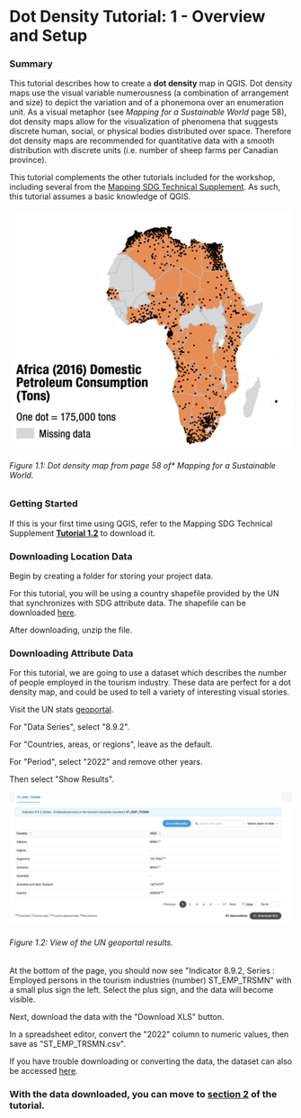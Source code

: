 # Dot Density Tutorial: 1 - Overview and Setup 

### Summary
This tutorial describes how to create a __dot density__ map in QGIS. Dot density maps use the visual variable numerousness (a combination of arrangement and size) to depict the variation and  of a phonemona over an enumeration unit. As a visual metaphor (see _Mapping for a Sustainable World_ page 58), dot density maps allow for the visualization of phenomena that suggests discrete human, social, or physical bodies distributed over space. Therefore dot density maps are recommended for quantitative data with a smooth distribution with discrete units (i.e. number of sheep farms per Canadian province). 

This tutorial complements the other tutorials included for the workshop, including several from the [Mapping SDG Technical Supplement](https://github.com/uwcartlab/MappingSDGsTechnicalSupplement/tree/main). As such, this tutorial assumes a basic knowledge of QGIS.

![Dot Density Map](img/1_1.png)
###### Figure 1.1: Dot density map from page 58 of* Mapping for a Sustainable World.

### Getting Started

If this is your first time using QGIS, refer to the Mapping SDG Technical Supplement [**Tutorial 1.2**](/1_Choropleth/1.2_Download_QGIS.md) to download it.

### Downloading Location Data

Begin by creating a folder for storing your project data. 

For this tutorial, you will be using a country shapefile provided by the UN that synchronizes with SDG attribute data. The shapefile can be downloaded [here](../../Data/Spatial-Data/UN_Countries_Simplified.zip). 

After downloading, unzip the file.

### Downloading Attribute Data

For this tutorial, we are going to use a dataset which describes the number of people employed in the tourism industry. These data are perfect for a dot density map, and could be used to tell a variety of interesting visual stories.

Visit the UN stats [geoportal](https://unstats.un.org/sdgs/dataportal/database). 

For "Data Series", select "8.9.2".

For "Countries, areas, or regions", leave as the default.

For "Period", select "2022" and remove other years.

Then select "Show Results".

![View of the UN geoportal results](img/1_2.png)
###### Figure 1.2: View of the UN geoportal results.

At the bottom of the page, you should now see "Indicator 8.9.2, Series : Employed persons in the tourism industries (number) ST_EMP_TRSMN" with a small plus sign the left. Select the plus sign, and the data will become visible. 

Next, download the data with the "Download XLS" button. 

In a spreadsheet editor, convert the "2022" column to numeric values, then save as "ST_EMP_TRSMN.csv".

If you have trouble downloading or converting the data, the dataset can also be accessed [here](../../Data/Attribute-Data/ST_EMP_TRSMN.csv). 

### With the data downloaded, you can move to [section 2](2_adding_joining_data.md) of the tutorial.


